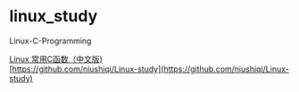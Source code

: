 # linux_study

Linux-C-Programming
  
  [Linux 常用C函数（中文版)](http://net.pku.edu.cn/~yhf/linux_c/)  
  [https://github.com/niushiqi/Linux-study](https://github.com/niushiqi/Linux-study)
